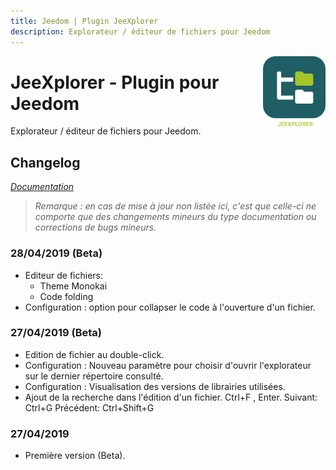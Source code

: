 ```yaml
---
title: Jeedom | Plugin JeeXplorer
description: Explorateur / éditeur de fichiers pour Jeedom
---
```


<img align="right" src="../images/jeexplorer_icon.png" width="100">

# JeeXplorer - Plugin pour Jeedom

Explorateur / éditeur de fichiers pour Jeedom.

## Changelog

*[Documentation](index.md)*

>*Remarque : en cas de mise à jour non listée ici, c'est que celle-ci ne comporte que des changements mineurs du type documentation ou corrections de bugs mineurs.*

### 28/04/2019 (Beta)
- Editeur de fichiers:
  - Theme Monokai
  - Code folding
- Configuration : option pour collapser le code à l'ouverture d'un fichier.

### 27/04/2019 (Beta)
- Edition de fichier au double-click.
- Configuration : Nouveau paramètre pour choisir d'ouvrir l'explorateur sur le dernier répertoire consulté.
- Configuration : Visualisation des versions de librairies utilisées.
- Ajout de la recherche dans l'édition d'un fichier. Ctrl+F , Enter. Suivant: Ctrl+G Précédent: Ctrl+Shift+G

### 27/04/2019
- Première version (Beta).

